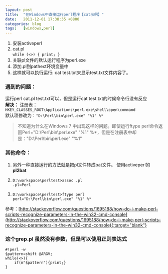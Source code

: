 ```yaml
---
layout: post
title:  "在Windows中直接运行perl程序【cat示例】"
date:   2011-12-01 17:38:35 +0800
categories: blog
tags:   [windows,perl]
---
```

1. 安装activeperl
2. cat.pl     
    `while (<>) { print; }`
3. 关联pl文件的默认运行程序为perl.exe
4. 添加.pl到pathext环境变量中
5. 这样就可以执行运行: cat test.txt来显示test.txt文件内容了。

### 遇到的问题：
运行perl cat.pl test.txt可以，但是运行cat test.txt的时候命令行没有反应             
**解决：**
注册表：`HKEY_CLASSES_ROOT\Applications\perl.exe\shell\open\command`            
默认项修改为：`"D:\Perl\bin\perl.exe" "%1" %*`

>不知道为什么在Windows 7 中出现这样的问题。即使运行ftype perl命令返回Perl="D:\Perl\bin\perl.exe" "%1" %*，但是在注册表中却是："D:\Perl\bin\perl.exe" "%1"


### 其他命令：
1. 另外一种直接运行的方法就是把pl文件转成bat文件。 使用activeperl的**pl2bat**
2. 
    `D:\workspace\perltest>assoc .pl`     
    `.pl=Perl`

3. `D:\workspace\perltest>ftype perl`     
    `perl="D:\Perl\bin\perl.exe" "%1" %*`

参考：[http://stackoverflow.com/questions/1695188/how-do-i-make-perl-scripts-recognize-parameters-in-the-win32-cmd-console](http://stackoverflow.com/questions/1695188/how-do-i-make-perl-scripts-recognize-parameters-in-the-win32-cmd-console){:target="blank"}

### 这个grep.pl 虽然没有参数，但是可以使用正则表达式

    #!perl -w
    $pattern=shift @ARGV;
    while(<>){
        if(m"$pattern"){print;}
    }

